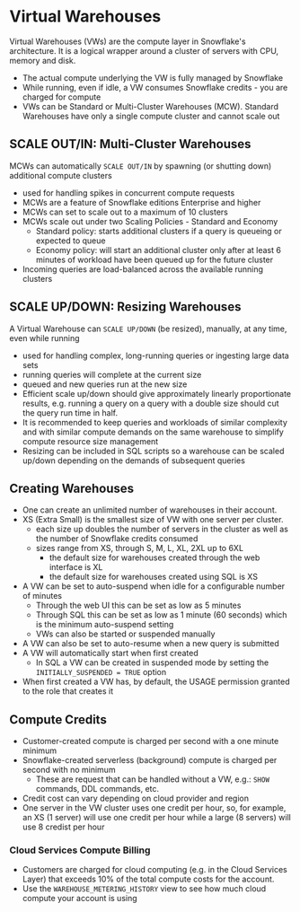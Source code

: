 # Virtual Warehouses #

Virtual Warehouses (VWs) are the compute layer in Snowflake's architecture. It is a logical wrapper around a cluster of servers with CPU, memory and disk.
* The actual compute underlying the VW is fully managed by Snowflake
* While running, even if idle, a VW consumes Snowflake credits - you are charged for compute
* VWs can be Standard or Multi-Cluster Warehouses (MCW). Standard Warehouses have only a single compute cluster and cannot scale out

## SCALE OUT/IN: Multi-Cluster Warehouses ## 
MCWs can automatically `SCALE OUT/IN` by spawning (or shutting down) additional compute clusters
* used for handling spikes in concurrent compute requests
* MCWs are a feature of Snowflake editions Enterprise and higher
* MCWs can set to scale out to a maximum of 10 clusters
* MCWs scale out under two Scaling Policies - Standard and Economy
  * Standard policy: starts additional clusters if a query is queueing or expected to queue
  * Economy policy: will start an additional cluster only after at least 6 minutes of workload have been queued up for the future cluster
* Incoming queries are load-balanced across the available running clusters


## SCALE UP/DOWN: Resizing Warehouses ##
A Virtual Warehouse can `SCALE UP/DOWN` (be resized), manually, at any time, even while running
  * used for handling complex, long-running queries or ingesting large data sets
  * running queries will complete at the current size
  * queued and new queries run at the new size
  * Efficient scale up/down should give approximately linearly proportionate results, e.g. running a query on a query with a double size should cut the query run time in half.
  * It is recommended to keep queries and workloads of similar complexity and with similar compute demands on the same warehouse to simplify compute resource size management
  * Resizing can be included in SQL scripts so a warehouse can be scaled up/down depending on the demands of subsequent queries

## Creating Warehouses ##
* One can create an unlimited number of warehouses in their account.
* XS (Extra Small) is the smallest size of VW with one server per cluster.
  * each size up doubles the number of servers in the cluster as well as the number of Snowflake credits consumed
  * sizes range from XS, through S, M, L, XL, 2XL up to 6XL
    * the default size for warehouses created through the web interface is XL
    * the default size for warehouses created using SQL is XS
* A VW can be set to auto-suspend when idle for a configurable number of minutes
  * Through the web UI this can be set as low as 5 minutes
  * Through SQL this can be set as low as 1 minute (60 seconds) which is the minimum auto-suspend setting
  * VWs can also be started or suspended manually
* A VW can also be set to auto-resume when a new query is submitted
* A VW will automatically start when first created
  * In SQL a VW can be created in suspended mode by setting the `INITIALLY_SUSPENDED = TRUE` option
* When first created a VW has, by default, the USAGE permission granted to the role that creates it
 
## Compute Credits ##
* Customer-created compute is charged per second with a one minute minimum
* Snowflake-created serverless (background) compute is charged per second with no minimum
  * These are request that can be handled without a VW, e.g.: `SHOW` commands, DDL commands, etc.
* Credit cost can vary depending on cloud provider and region
* One server in the VW cluster uses one credit per hour, so, for example, an XS (1 server) will use one credit per hour while a large (8 servers) will use 8 credist per hour

### Cloud Services Compute Billing ###
* Customers are charged for cloud computing (e.g. in the Cloud Services Layer) that exceeds 10% of the total compute costs for the account.
* Use the `WAREHOUSE_METERING_HISTORY` view to see how much cloud compute your account is using